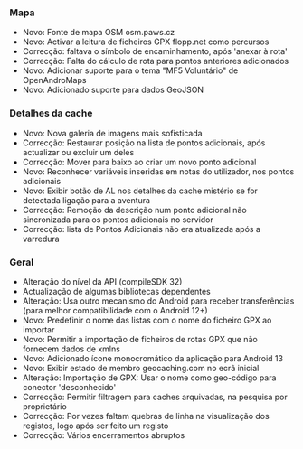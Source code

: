 ### Mapa
- Novo: Fonte de mapa OSM osm.paws.cz
- Novo: Activar a leitura de ficheiros GPX flopp.net como percursos
- Correcção: faltava o símbolo de encaminhamento, após 'anexar à rota'
- Correcção: Falta do cálculo de rota para pontos anteriores adicionados
- Novo: Adicionar suporte para o tema "MF5 Voluntário" de OpenAndroMaps
- Novo: Adicionado suporte para dados GeoJSON

### Detalhes da cache
- Novo: Nova galeria de imagens mais sofisticada
- Correcção: Restaurar posição na lista de pontos adicionais, após actualizar ou excluir um deles
- Correcção: Mover para baixo ao criar um novo ponto adicional
- Novo: Reconhecer variáveis inseridas em notas do utilizador, nos pontos adicionais
- Novo: Exibir botão de AL nos detalhes da cache mistério se for detectada ligação para a aventura
- Correcção: Remoção da descrição num ponto adicional não sincronizada para os pontos adicionais no servidor
- Correcção: lista de Pontos Adicionais não era atualizada após a varredura

### Geral
- Alteração do nível da API (compileSDK 32)
- Actualização de algumas bibliotecas dependentes
- Alteração: Usa outro mecanismo do Android para receber transferências (para melhor compatibilidade com o Android 12+)
- Novo: Predefinir o nome das listas com o nome do ficheiro GPX ao importar
- Novo: Permitir a importação de ficheiros de rotas GPX que não fornecem dados de xmlns
- Novo: Adicionado ícone monocromático da aplicação para Android 13
- Novo: Exibir estado de membro geocaching.com no ecrã inicial
- Alteração: Importação de GPX: Usar o nome como geo-código para conector 'desconhecido'
- Correcção: Permitir filtragem para caches arquivadas, na pesquisa por proprietário
- Correcção: Por vezes faltam quebras de linha na visualização dos registos, logo após ser feito um registo
- Correcção: Vários encerramentos abruptos
